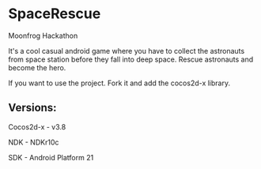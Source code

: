 # SpaceRescue
Moonfrog Hackathon


It's a cool casual android game where you have to collect the astronauts from space station before they fall into deep space.
Rescue astronauts and become the hero.

If you want to use the project.
Fork it and add the cocos2d-x library.

Versions:
---------
Cocos2d-x - v3.8    

NDK       - NDKr10c   

SDK       - Android Platform 21
